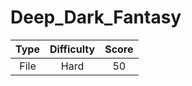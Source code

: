 # Deep_Dark_Fantasy

| Type | Difficulty | Score |
| :--: | :--------: | :---: |
| File |    Hard    |  50   |
